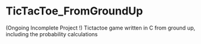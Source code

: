 # TicTacToe_FromGroundUp
(Ongoing Incomplete Project !) Tictactoe game written in C from ground up, including the probability calculations
